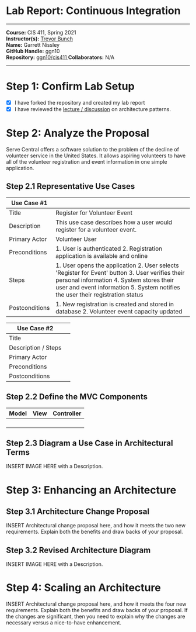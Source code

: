 # Lab Report: Continuous Integration
___
**Course:** CIS 411, Spring 2021  
**Instructor(s):** [Trevor Bunch](https://github.com/trevordbunch)  
**Name:** Garrett Nissley  
**GitHub Handle:** ggn10  
**Repository:** [ggn10/cis411  ](https://github.com/ggn10/cis411_lab2_arch) 
**Collaborators:** N/A
___

# Step 1: Confirm Lab Setup
- [x] I have forked the repository and created my lab report
- [x] I have reviewed the [lecture / discussion](../assets/04p1_SolutionArchitectures.pdf) on architecture patterns.

# Step 2: Analyze the Proposal
Serve Central offers a software solution to the problem of the decline of volunteer service in the United States. It allows aspiring volunteers to have all of the volunteer registration and event information in one simple application.

## Step 2.1 Representative Use Cases  

| Use Case #1 | |
|---|---|
| Title | Register for Volunteer Event |
| Description | This use case describes how a user would register for a volunteer event. |
| Primary Actor | Volunteer User |
| Preconditions |  1. User is authenticated 2. Registration application is available and online |
| Steps | 1. User opens the application 2. User selects 'Register for Event' button 3. User verifies their personal information 4. System stores their user and event information 5. System notifies the user their registration status |
| Postconditions | 1. New registration is created and stored in database 2. Volunteer event capacity updated |

| Use Case #2 | |
|---|---|
| Title | |
| Description / Steps | |
| Primary Actor | |
| Preconditions | |
| Postconditions | |

## Step 2.2 Define the MVC Components

| Model | View | Controller |
|---|---|---|
|  |  |  |
|  |  |  |
|  |  |  |
|  |  |  |

## Step 2.3 Diagram a Use Case in Architectural Terms
INSERT IMAGE HERE with a Description.

# Step 3: Enhancing an Architecture

## Step 3.1 Architecture Change Proposal
INSERT Architectural change proposal here, and how it meets the two new requirements.  Explain both the benefits and draw backs of your proposal.

## Step 3.2 Revised Architecture Diagram
INSERT IMAGE HERE with a Description.

# Step 4: Scaling an Architecture
INSERT Architectural change proposal here, and how it meets the four new requirements.  Explain both the benefits and draw backs of your proposal.  If the changes are significant, then you need to explain why the changes are necessary versus a nice-to-have enhancement.